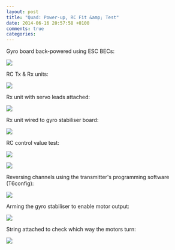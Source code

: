 ```yaml
---
layout: post
title: "Quad: Power-up, RC Fit &amp; Test"
date: 2014-06-16 20:57:58 +0100
comments: true
categories: 
---
```


Gyro board back-powered using ESC BECs:

![](https://files.ianrenton.com/sites/quadcopter/35.jpg)

RC Tx &amp; Rx units:

![](https://files.ianrenton.com/sites/quadcopter/36.jpg)

Rx unit with servo leads attached:

![](https://files.ianrenton.com/sites/quadcopter/37.jpg)

Rx unit wired to gyro stabiliser board:

![](https://files.ianrenton.com/sites/quadcopter/38.jpg)

RC control value test:

![](https://files.ianrenton.com/sites/quadcopter/39.jpg)

![](https://files.ianrenton.com/sites/quadcopter/40.jpg)

Reversing channels using the transmitter's programming software (T6config):

![](https://files.ianrenton.com/sites/quadcopter/71.jpg)

Arming the gyro stabiliser to enable motor output:

![](https://files.ianrenton.com/sites/quadcopter/42.jpg)

String attached to check which way the motors turn:

![](https://files.ianrenton.com/sites/quadcopter/44.jpg)
